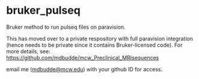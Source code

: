 # bruker_pulseq
Bruker method to run pulseq files on paravision. 

This has moved over to a private respository with full paravision integration (hence needs to be private since it contains Bruker-licensed code).
For more details, see: https://github.com/mdbudde/mcw_Preclinical_MRIsequences

email me (mdbudde@mcw.edu) with your github ID for access. 

